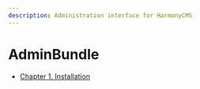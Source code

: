```yaml
---
description: Administration interface for HarmonyCMS
---
```


# AdminBundle

* [Chapter 1. Installation](installation.md)


